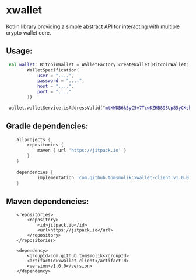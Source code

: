 # xwallet

Kotlin library providing a simple abstract API for interacting with multiple crypto wallet core.

## Usage:

```kotlin
 val wallet: BitcoinWallet = WalletFactory.createWallet(BitcoinWallet::class.java,
        WalletSpecification(
            user = "....",
            password = "....",
            host = "....",
            port = "...."
        ))

 wallet.walletService.isAddressValid("mtXWDB6k5yC5v7TcwKZHB89SUp85yCKshy")     
```

## Gradle dependencies:

```gradle
	allprojects {
		repositories {
			maven { url 'https://jitpack.io' }
		}
	}
    
	dependencies {
	        implementation 'com.github.tomsmolik:xwallet-client:v1.0.0'
	}
```
## Maven dependencies:

```maven
	<repositories>
		<repository>
		    <id>jitpack.io</id>
		    <url>https://jitpack.io</url>
		</repository>
	</repositories>
    
	<dependency>
	    <groupId>com.github.tomsmolik</groupId>
	    <artifactId>xwallet-client</artifactId>
	    <version>v1.0.0</version>
	</dependency>
```

